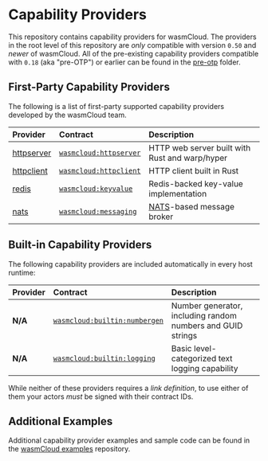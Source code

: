 # Capability Providers

This repository contains capability providers for wasmCloud. The providers 
in the root level of this repository are _only_ compatible with version `0.50`
and _newer_ of wasmCloud. All of the pre-existing capability providers compatible
with `0.18` (aka "pre-OTP") or earlier can be found in the [pre-otp](./pre-otp) folder.

## First-Party Capability Providers
The following is a list of first-party supported capability providers developed by the
wasmCloud team.

| Provider | Contract | Description |
| :--- | :--- | :--- |
| [httpserver](./httpserver-rs) | [`wasmcloud:httpserver`](https://github.com/wasmCloud/interfaces/tree/main/httpserver) | HTTP web server built with Rust and warp/hyper |
| [httpclient](./httpclient) | [`wasmcloud:httpclient`](https://github.com/wasmCloud/interfaces/tree/main/httpclient) | HTTP client built in Rust |
| [redis](./kvredis) | [`wasmcloud:keyvalue`](https://github.com/wasmCloud/interfaces/tree/main/keyvalue) | Redis-backed key-value implementation |
| [nats](./nats) | [`wasmcloud:messaging`](https://github.com/wasmCloud/interfaces/tree/main/messaging) | [NATS](https://nats.io)-based message broker |

## Built-in Capability Providers
The following capability providers are included automatically in every host runtime:

| Provider | Contract | Description |
| :--- | :--- | :--- |
| **N/A** | [`wasmcloud:builtin:numbergen`](https://github.com/wasmCloud/interfaces/tree/main/numbergen) | Number generator, including random numbers and GUID strings |
| **N/A** | [`wasmcloud:builtin:logging`](https://github.com/wasmCloud/interfaces/tree/main/logging) | Basic level-categorized text logging capability |

While neither of these providers requires a _link definition_, to use either of them your actors _must_ be signed with their contract IDs.

## Additional Examples
Additional capability provider examples and sample code can be found in the [wasmCloud examples](https://github.com/wasmCloud/examples) repository.